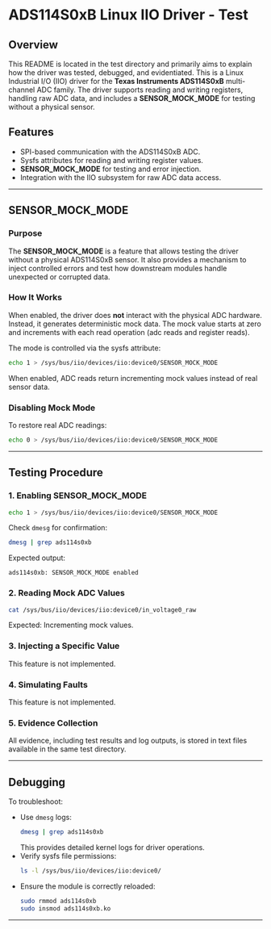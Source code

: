 # ADS114S0xB Linux IIO Driver - Test

## Overview
This README is located in the test directory and primarily aims to explain how the driver was tested, debugged, and evidentiated. This is a Linux Industrial I/O (IIO) driver for the **Texas Instruments ADS114S0xB** multi-channel ADC family. The driver supports reading and writing registers, handling raw ADC data, and includes a **SENSOR_MOCK_MODE** for testing without a physical sensor.

## Features
- SPI-based communication with the ADS114S0xB ADC.
- Sysfs attributes for reading and writing register values.
- **SENSOR_MOCK_MODE** for testing and error injection.
- Integration with the IIO subsystem for raw ADC data access.

---

## SENSOR_MOCK_MODE

### Purpose
The **SENSOR_MOCK_MODE** is a feature that allows testing the driver without a physical ADS114S0xB sensor. It also provides a mechanism to inject controlled errors and test how downstream modules handle unexpected or corrupted data.

### How It Works
When enabled, the driver does **not** interact with the physical ADC hardware. Instead, it generates deterministic mock data. The mock value starts at zero and increments with each read operation 
(adc reads and register reads).

The mode is controlled via the sysfs attribute:

```sh
echo 1 > /sys/bus/iio/devices/iio:device0/SENSOR_MOCK_MODE
```

When enabled, ADC reads return incrementing mock values instead of real sensor data.


### Disabling Mock Mode
To restore real ADC readings:
```sh
echo 0 > /sys/bus/iio/devices/iio:device0/SENSOR_MOCK_MODE
```

---

## Testing Procedure

### 1. **Enabling SENSOR_MOCK_MODE**
```sh
echo 1 > /sys/bus/iio/devices/iio:device0/SENSOR_MOCK_MODE
```
Check `dmesg` for confirmation:
```sh
dmesg | grep ads114s0xb
```
Expected output:
```
ads114s0xb: SENSOR_MOCK_MODE enabled
```

### 2. **Reading Mock ADC Values**
```sh
cat /sys/bus/iio/devices/iio:device0/in_voltage0_raw
```
Expected: Incrementing mock values.

### 3. **Injecting a Specific Value**
This feature is not implemented.

### 4. **Simulating Faults**
This feature is not implemented.

### 5. **Evidence Collection**
All evidence, including test results and log outputs, is stored in text files available in the same test directory.

---

## Debugging
To troubleshoot:
- Use `dmesg` logs:
  ```sh
  dmesg | grep ads114s0xb
  ```
  This provides detailed kernel logs for driver operations.
- Verify sysfs file permissions:
  ```sh
  ls -l /sys/bus/iio/devices/iio:device0/
  ```
- Ensure the module is correctly reloaded:
  ```sh
  sudo rmmod ads114s0xb
  sudo insmod ads114s0xb.ko
  ```

---

